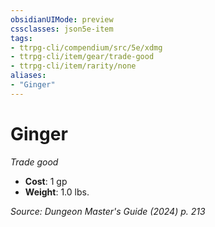 ```yaml
---
obsidianUIMode: preview
cssclasses: json5e-item
tags:
- ttrpg-cli/compendium/src/5e/xdmg
- ttrpg-cli/item/gear/trade-good
- ttrpg-cli/item/rarity/none
aliases: 
- "Ginger"
---
```

# Ginger
*Trade good*  

- **Cost**: 1 gp
- **Weight**: 1.0 lbs.

*Source: Dungeon Master's Guide (2024) p. 213*